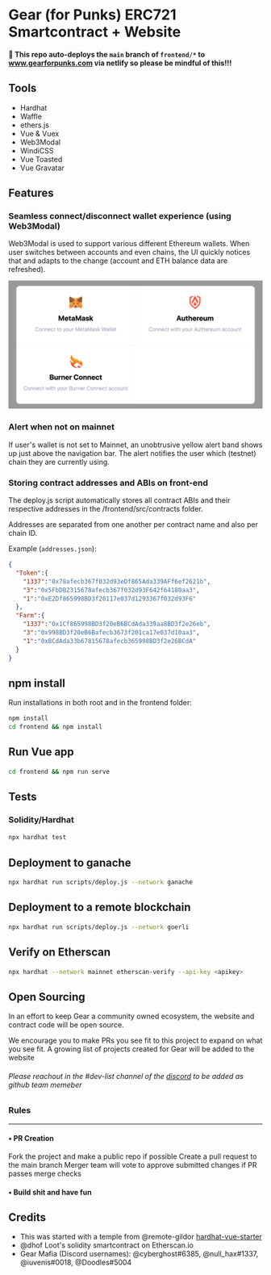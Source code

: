 # Gear (for Punks) ERC721 Smartcontract + Website

**🚨 This repo auto-deploys the `main` branch of `frontend/*` to www.gearforpunks.com via netlify so please be mindful of this!!!**

## Tools
- Hardhat
- Waffle
- ethers.js
- Vue & Vuex
- Web3Modal
- WindiCSS
- Vue Toasted
- Vue Gravatar

## Features

### Seamless connect/disconnect wallet experience (using Web3Modal)

Web3Modal is used to support various different Ethereum wallets. When user switches between accounts and even chains, the UI quickly notices that and adapts to the change (account and ETH balance data are refreshed).

![](assets/web3modal.png)

### Alert when not on mainnet

If user's wallet is not set to Mainnet, an unobtrusive yellow alert band shows up just above the navigation bar. The alert notifies the user which (testnet) chain they are currently using.

### Storing contract addresses and ABIs on front-end

The deploy.js script automatically stores all contract ABIs and their respective addresses in the /frontend/src/contracts folder.

Addresses are separated from one another per contract name and also per chain ID.

Example (`addresses.json`):

```json
{
  "Token":{
    "1337":"0x78afecb367f032d93eDf865Ada339AFf6ef2621b",
    "3":"0x5FbDB2315678afecb367f032d93F642f64180aa3",
    "1":"0xE2Df865998BD3f20117e037d1293367f032d93F6"
  },
  "Farm":{
    "1337":"0x1Cf865998BD3f20eB6BCdAda339aa8BD3f2e26eb",
    "3":"0x998BD3f20eB6Bafecb3673f201ca17e037d10aa3",
    "1":"0xBCdAda33b67815678afecb365998BD3f2e26BCdA"
  }
}
```

## npm install

Run installations in both root and in the frontend folder:

```bash
npm install
cd frontend && npm install
```

## Run Vue app

```bash
cd frontend && npm run serve
```

## Tests

### Solidity/Hardhat

```bash
npx hardhat test
```

## Deployment to ganache

```bash
npx hardhat run scripts/deploy.js --network ganache
```

## Deployment to a remote blockchain

```bash
npx hardhat run scripts/deploy.js --network goerli
```

## Verify on Etherscan

```bash
npx hardhat --network mainnet etherscan-verify --api-key <apikey>
```

## Open Sourcing

In an effort to keep Gear a community owned ecosystem, the website and contract code will be open source.

We encourage you to make PRs you see fit to this project to expand on what you see fit.
A growing list of projects created for Gear will be added to the website

###### Please reachout in the #dev-list channel of the [discord](https://discord.gg/rc8bGuyh3Z) to be added as github team memeber 

### Rules
---
 
 #### •  PR Creation
Fork the project and make a public repo if possible
Create a pull request to the main branch
Merger team will vote to approve submitted changes if PR passes merge checks

#### • Build shit and have fun

## Credits
- This was started with a temple from  @remote-gildor [hardhat-vue-starter](https://github.com/remote-gildor/hardhat-vue-starter)
- @dhof Loot's solidity smartcontract on Etherscan.io
- Gear Mafia (Discord usernames): @cyberghost#6385, @null_hax#1337, @iuvenis#0018, @Doodles#5004
